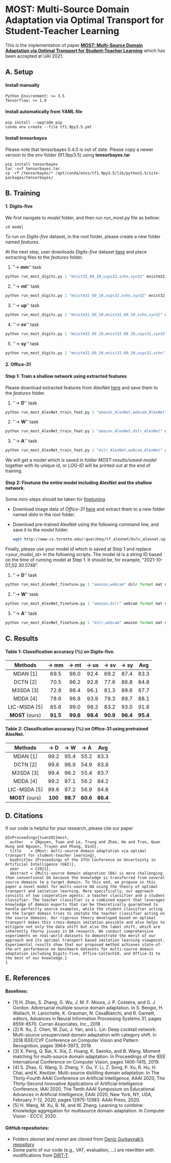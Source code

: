 # MOST: Multi-Source Domain Adaptation via Optimal Transport for Student-Teacher Learning

This is the implementation of paper **[MOST: Multi-Source Domain Adaptation via Optimal Transport for Student-Teacher Learning](https://auai.org/uai2021/pdf/uai2021.106.pdf)** which has been accepted at UAI 2021.

## A. Setup

#### **Install manually**

```
Python Environment: >= 3.5
Tensorflow: >= 1.9
```

#### **Install automatically from YAML file**

```
pip install --upgrade pip
conda env create --file tf1.9py3.5.yml
```

#### **Install *tensorbayes***

Please note that tensorbayes 0.4.0 is out of date. Please copy a newer version to the *env* folder (tf1.9py3.5) using **tensorbayes.tar**

```
pip install tensorbayes
tar -xvf tensorbayes.tar
cp -rf /tensorbayes/* /opt/conda/envs/tf1.9py3.5/lib/python3.5/site-packages/tensorbayes/
```

## B. Training

#### 1. Digits-five

We first navigate to *model* folder, and then run *run_most.py* file as bellow:

```python
cd model
```

To run on *Digits-five* dataset, in the root folder, please create a new folder named *features*.  

At the next step, user downloads *Digits-five* dataset [here](https://drive.google.com/file/d/12dUT_xBfikgsjYI6w9FyAKvx1UIz-Ccg/view?usp=sharing) and place extracting files to the *features* folder.

1. "&#8594; **mm**'' task 

```python
python run_most_digits.py 1 "mnist32_60_10,usps32,svhn,syn32" mnistm32_60_10 format mat num_iters 80000 phase1_iters 0 summary_freq 800 learning_rate 0.0002 batch_size 200 src_class_trade_off 1.0 src_domain_trade_off "1.0,1.0,1.0,1.0" ot_trade_off 0.1 domain_trade_off 1.0 trg_vat_troff 0.1 trg_ent_troff 0.1 data_shift_troff 10.0 mimic_trade_off 0.1 cast_data True cnn_size small theta 0.1 sample_size 5
```

2. ''&#8594; **mt**'' task
```python
python run_most_digits.py 1 "mnistm32_60_10,usps32,svhn,syn32" mnist32_60_10 format mat num_iters 80000 phase1_iters 0 summary_freq 800 learning_rate 0.0002 batch_size 200 src_class_trade_off 1.0 src_domain_trade_off "1.0,1.0,1.0,1.0" ot_trade_off 0.1 domain_trade_off 1.0 trg_vat_troff 0.1 trg_ent_troff 0.1 data_shift_troff 10.0 mimic_trade_off 1.0 cast_data True cnn_size small theta 0.1 sample_size 5
```

3. ''&#8594; **up**'' task
```python
python run_most_digits.py 1 "mnistm32_60_10,mnist32_60_10,svhn,syn32" usps32 format mat num_iters 80000 phase1_iters 0 summary_freq 800 learning_rate 0.0002 batch_size 200 src_class_trade_off 1.0 src_domain_trade_off "1.0,1.0,1.0,1.0" ot_trade_off 0.1 domain_trade_off 1.0 trg_vat_troff 0.1 trg_ent_troff 0.1 data_shift_troff 10.0 mimic_trade_off 1.0 cast_data True cnn_size small theta 0.1 sample_size 5
```

4. ''&#8594; **sv**'' task
```python
python run_most_digits.py 1 "mnistm32_60_10,mnist32_60_10,usps32,syn32" svhn format mat num_iters 80000 phase1_iters 0 summary_freq 800 learning_rate 0.0002 batch_size 200 src_class_trade_off 1.0 src_domain_trade_off "1.0,1.0,1.0,1.0" ot_trade_off 0.1 domain_trade_off 1.0 trg_vat_troff 0.1 trg_ent_troff 0.0 data_shift_troff 10.0 mimic_trade_off 1.0 cast_data True cnn_size small theta 0.1 sample_size 5
```

5. ''&#8594; **sy**'' task
```python
python run_most_digits.py 1 "mnistm32_60_10,mnist32_60_10,usps32,svhn" syn32 format mat num_iters 80000 phase1_iters 0 summary_freq 800 learning_rate 0.0002 batch_size 200 src_class_trade_off 1.0 src_domain_trade_off "1.0,1.0,1.0,1.0" ot_trade_off 0.1 domain_trade_off 1.0 trg_vat_troff 0.1 trg_ent_troff 0.0 data_shift_troff 10.0 mimic_trade_off 1.0 cast_data True cnn_size small theta 0.1 sample_size 5
```

#### 2. Office-31

#### Step 1: Train a shallow network using extracted features

Please download extracted features from AlexNet [here](https://drive.google.com/file/d/12EjGgvVdnXAHjqLfceUe1ZFrYkKKA8lp/view?usp=sharing) and save them to the *features* folder.

1. ''&#8594; **D**'' task

```python
python run_most_AlexNet_train_feat.py 1 "amazon_AlexNet,webcam_AlexNet" dslr_AlexNet format mat num_iters 20000 summary_freq 200 learning_rate 0.0001 inorm True batch_size 62 src_class_trade_off 1.0 src_domain_trade_off "1.0,1.0" ot_trade_off 0.1 domain_trade_off 1.0 src_vat_trade_off 0.0 trg_vat_troff 0.1 trg_ent_troff 0.1 data_shift_troff 10.0 mimic_trade_off 0.1 cast_data False cnn_size small theta 0.1 g_network_trade_off 1.0 sample_size 1 num_classes 31 multi_scale "" data_dir ""
```

2. ''&#8594; **W**'' task

```python
python run_most_AlexNet_train_feat.py 1 "amazon_AlexNet,dslr_AlexNet" webcam_AlexNet format mat num_iters 20000 summary_freq 200 learning_rate 0.0001 inorm True batch_size 62 src_class_trade_off 1.0 src_domain_trade_off "1.0,1.0" ot_trade_off 0.1 domain_trade_off 1.0 src_vat_trade_off 0.0 trg_vat_troff 0.1 trg_ent_troff 0.1 data_shift_troff 10.0 mimic_trade_off 0.1 cast_data False cnn_size small theta 0.1 g_network_trade_off 1.0 sample_size 1 num_classes 31 multi_scale "" data_dir ""
```

3. ''&#8594; **A**'' task

```python
python run_most_AlexNet_train_feat.py 1 "dslr_AlexNet,webcam_AlexNet" amazon_AlexNet format mat num_iters 20000 summary_freq 200 learning_rate 0.0001 inorm True batch_size 62 src_class_trade_off 1.0 src_domain_trade_off "1.0,1.0" ot_trade_off 0.1 domain_trade_off 1.0 src_vat_trade_off 0.0 trg_vat_troff 1.0 trg_ent_troff 0.1 data_shift_troff 10.0 mimic_trade_off 1.0 cast_data False cnn_size small theta 0.1 g_network_trade_off 1.0 sample_size 1 num_classes 31 multi_scale "" data_dir ""
```

We will get a model which is saved in folder *MOST-results/saved-model* together with its unique id, or *LOG-ID* will be printed out at the end of training.

#### Step 2: Finetune the entire model including AlexNet and the shallow network.

Some mini-steps should be taken for [finetuning](https://github.com/dgurkaynak/tensorflow-cnn-finetune). 

- Download image data of *Office-31* [here](https://drive.google.com/file/d/1GdbY8GJ-HCp-YrDhDaLC-7BCZ0oxY6G9/view?usp=sharing) and extract them to a new folder named *data* in the root folder. 

- Download pre-trained AlexNet using the following command line, and save it to the *model* folder.

  ```bash
  wget http://www.cs.toronto.edu/~guerzhoy/tf_alexnet/bvlc_alexnet.npy
  ```

Finally, please use your model id which is saved at Step 1 and replace *<your_model_id>* in the following scripts.  The model id is a string ID based on the time of running model at Step 1. It should be, for example, “2021-10-07_02.30.5748”.

1. ''&#8594; **D**'' task

```python
python run_most_AlexNet_finetune.py 1 "amazon,webcam" dslr format mat num_iters 2000 summary_freq 20 learning_rate 0.0001 inorm True batch_size 62 src_class_trade_off 1.0 src_domain_trade_off "1.0,1.0" ot_trade_off 0.1 domain_trade_off 1.0 src_vat_trade_off 0.0 trg_vat_troff 0.1 trg_ent_troff 0.1 data_shift_troff 10.0 mimic_trade_off 0.1 cast_data False cnn_size small theta 0.1 g_network_trade_off 1.0 sample_size 1 num_classes 31 multi_scale "228,256" data_dir "" mdaot_model_id <your_model_id> train_layers "fc7,fc6,conv5,conv4,conv3,conv2,conv1"
```

2. ''&#8594; **W**'' task

```python
python run_most_AlexNet_finetune.py 1 "amazon,dslr" webcam format mat num_iters 2000 summary_freq 20 learning_rate 0.0001 inorm True batch_size 62 src_class_trade_off 1.0 src_domain_trade_off "1.0,1.0" ot_trade_off 0.1 domain_trade_off 1.0 src_vat_trade_off 0.0 trg_vat_troff 0.1 trg_ent_troff 0.1 data_shift_troff 10.0 mimic_trade_off 0.1 cast_data False cnn_size small theta 0.1 g_network_trade_off 1.0 sample_size 1 num_classes 31 multi_scale "228,256" data_dir "" mdaot_model_id <your_model_id> train_layers "fc7,fc6,conv5,conv4,conv3,conv2,conv1"
```

3. ''&#8594; **A**'' task

```python
python run_most_AlexNet_finetune.py 1 "dslr,webcam" amazon format mat num_iters 5000 summary_freq 50 learning_rate 0.0001 inorm True batch_size 62 src_class_trade_off 1.0 src_domain_trade_off "1.0,1.0" ot_trade_off 0.1 domain_trade_off 1.0 src_vat_trade_off 0.0 trg_vat_troff 0.1 trg_ent_troff 0.1 data_shift_troff 10.0 mimic_trade_off 0.1 cast_data False cnn_size small theta 0.1 g_network_trade_off 1.0 sample_size 1 num_classes 31 multi_scale "228,256" data_dir "" mdaot_model_id <your_model_id> train_layers "fc7,fc6,conv5,conv4,conv3,conv2,conv1"
```

## C. Results

#### Table 1: Classification accuracy (%) on Digits-five.

|     Methods     | &#8594; mm | &#8594; mt | &#8594; us | &#8594; sv | &#8594; sy |   Avg    |
| :-------------: | :--------: | :--------: | :--------: | :--------: | :--------: | :------: |
|    MDAN [1]     |    69.5    |    98.0    |    92.4    |    69.2    |    87.4    |   83.3   |
|    DCTN [2]     |    70.5    |    96.2    |    92.8    |    77.6    |    86.8    |   84.8   |
|    M3SDA [3]    |    72.8    |    98.4    |    96.1    |    81.3    |    89.6    |   87.7   |
|    MDDA [4]     |    78.6    |    98.8    |    93.9    |    79.3    |    89.7    |   88.1   |
|  LtC-MSDA [5]   |    85.6    |    99.0    |    98.3    |    83.2    |    93.0    |   91.8   |
| **MOST** (ours) |  **91.5**  |  **99.6**  |  **98.4**  |  **90.9**  |  **96.4**  | **95.4** |

#### Table 2: Classification accuracy (%) on Office-31 using pretrained AlexNet.

|     Methods     | &#8594; D | &#8594; W | &#8594; A |   Avg    |
| :-------------: | :-------: | :-------: | :-------: | :------: |
|    MDAN [1]     |   99.2    |   95.4    |   55.2    |   83.3   |
|    DCTN [2]     |   99.6    |   96.9    |   54.9    |   83.8   |
|    M3SDA [3]    |   99.4    |   96.2    |   55.4    |   83.7   |
|    MDDA [4]     |   99.2    |   97.1    |   56.2    |   84.2   |
|  LtC-MSDA [5]   |   99.6    |   97.2    |   56.9    |   84.6   |
| **MOST** (ours) |  **100**  | **98.7**  | **60.6**  | **86.4** |

## D. Citations

If our code is helpful for your research, please cite our paper 

```
@InProceedings{tuan2021most,
  author   = {Nguyen, Tuan and Le, Trung and Zhao, He and Tran, Quan Hung and Nguyen, Truyen and Phung, Dinh},
  title    = {Most: multi-source domain adaptation via optimal transport for student-teacher learning},
  booktitle= {Proceedings of the 37th Conference on Uncertainty in Artificial Intelligence (UAI)},
  year	   = {2021},
  abstract = {Multi-source domain adaptation (DA) is more challenging than conventional DA because the knowledge is transferred from several source domains to a target domain. To this end, we propose in this paper a novel model for multi-source DA using the theory of optimal transport and imitation learning. More specifically, our approach consists of two cooperative agents: a teacher classifier and a student classifier. The teacher classifier is a combined expert that leverages knowledge of domain experts that can be theoretically guaranteed to handle perfectly source examples, while the student classifier acting on the target domain tries to imitate the teacher classifier acting on the source domains. Our rigorous theory developed based on optimal transport makes this cross-domain imitation possible and also helps to mitigate not only the data shift but also the label shift, which are inherently thorny issues in DA research. We conduct comprehensive experiments on real-world datasets to demonstrate the merit of our approach and its optimal transport based imitation learning viewpoint. Experimental results show that our proposed method achieves state-of-the-art performance on benchmark datasets for multi-source domain adaptation including Digits-five, Office-Caltech10, and Office-31 to the best of our knowledge.}
}
```

## E. References

#### Baselines:

- [1] H. Zhao, S. Zhang, G. Wu, J. M. F. Moura, J. P. Costeira, and G. J Gordon. Adversarial multiple source domain adaptation. In S. Bengio, H. Wallach, H. Larochelle, K. Grauman, N. CesaBianchi, and R. Garnett, editors, Advances in Neural Information Processing Systems 31, pages 8559-8570. Curran Associates, Inc., 2018 .
- [2] R. Xu, Z. Chen, W. Zuo, J. Yan, and L. Lin. Deep cocktail network: Multi-source unsupervised domain adaptation with category shift. In 2018 IEEE/CVF Conference on Computer Vision and Pattern Recognition, pages 3964-3973, 2018.
- [3] X. Peng, Q. Bai, X. Xia, Z. Huang, K. Saenko, and B. Wang. Moment matching for multi-source domain adaptation. In Proceedings of the IEEE International Conference on Computer Vision, pages 1406-1415, 2019.
- [4] S. Zhao, G. Wang, S. Zhang, Y. Gu, Y. Li, Z. Song, P. Xu, R. Hu, H. Chai, and K. Keutzer. Multi-source distilling domain adaptation. In The Thirty-Fourth AAAI Conference on Artificial Intelligence, AAAI 2020, The Thirty-Second Innovative Applications of Artificial Intelligence Conference, IAAI 2020, The Tenth AAAI Symposium on Educational Advances in Artificial Intelligence, EAAI 2020, New York, NY, USA, February 7-12, 2020, pages 12975-12983. AAAI Press, 2020.
- [5] H. Wang, M. Xu, B. Ni, and W. Zhang. Learning to combine: Knowledge aggregation for multisource domain adaptation. In Computer Vision - ECCV, 2020.

#### GitHub repositories: 

- Folders *alexnet* and *resnet* are cloned from [Deniz Gurkaynak’s repository](https://github.com/dgurkaynak/tensorflow-cnn-finetune.git) 
- Some parts of our code (e.g., VAT, evaluation, …) are rewritten with modifications from [DIRT-T](https://github.com/RuiShu/dirt-t).
